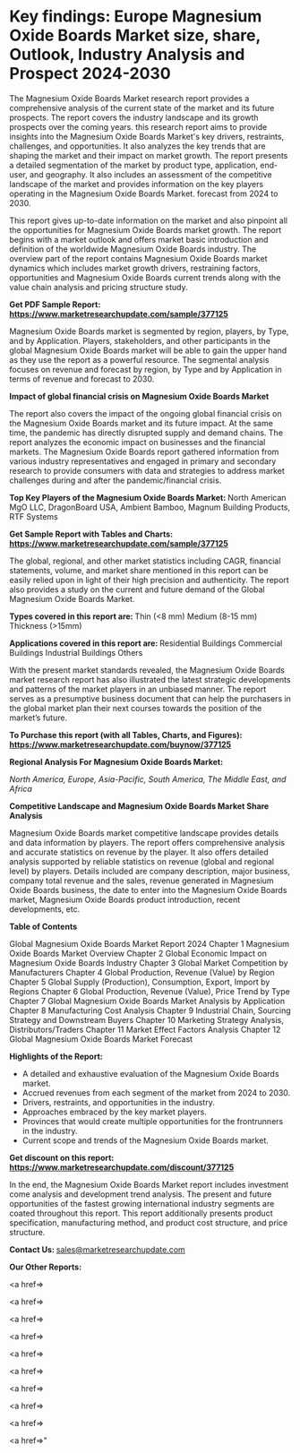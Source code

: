 # Key findings: Europe Magnesium Oxide Boards Market size, share, Outlook, Industry Analysis and Prospect 2024-2030

The Magnesium Oxide Boards Market research report provides a comprehensive analysis of the current state of the market and its future prospects. The report covers the industry landscape and its growth prospects over the coming years. this research report aims to provide insights into the Magnesium Oxide Boards Market's key drivers, restraints, challenges, and opportunities. It also analyzes the key trends that are shaping the market and their impact on market growth. The report presents a detailed segmentation of the market by product type, application, end-user, and geography. It also includes an assessment of the competitive landscape of the market and provides information on the key players operating in the Magnesium Oxide Boards Market. forecast from 2024 to 2030.

This report gives up-to-date information on the market and also pinpoint all the opportunities for Magnesium Oxide Boards market growth. The report begins with a market outlook and offers market basic introduction and definition of the worldwide Magnesium Oxide Boards industry. The overview part of the report contains Magnesium Oxide Boards market dynamics which includes market growth drivers, restraining factors, opportunities and Magnesium Oxide Boards current trends along with the value chain analysis and pricing structure study.

<strong><b>Get PDF Sample Report: <a href=https://www.marketresearchupdate.com/sample/377125>https://www.marketresearchupdate.com/sample/377125</a></b></strong>

Magnesium Oxide Boards market is segmented by region, players, by Type, and by Application. Players, stakeholders, and other participants in the global Magnesium Oxide Boards market will be able to gain the upper hand as they use the report as a powerful resource. The segmental analysis focuses on revenue and forecast by region, by Type and by Application in terms of revenue and forecast to 2030.

<strong><b>Impact of global financial crisis on Magnesium Oxide Boards Market</b></strong>

The report also covers the impact of the ongoing global financial crisis on the Magnesium Oxide Boards market and its future impact. At the same time, the pandemic has directly disrupted supply and demand chains. The report analyzes the economic impact on businesses and the financial markets. The Magnesium Oxide Boards report gathered information from various industry representatives and engaged in primary and secondary research to provide consumers with data and strategies to address market challenges during and after the pandemic/financial crisis.

<strong><b>Top Key Players of the Magnesium Oxide Boards Market:
</b></strong>North American MgO LLC, DragonBoard USA, Ambient Bamboo, Magnum Building Products, RTF Systems<strong><b>
</b></strong>

<strong><b>Get Sample Report with Tables and Charts: <a href=https://www.marketresearchupdate.com/sample/377125>https://www.marketresearchupdate.com/sample/377125</a></b></strong>

The global, regional, and other market statistics including CAGR, financial statements, volume, and market share mentioned in this report can be easily relied upon in light of their high precision and authenticity. The report also provides a study on the current and future demand of the Global Magnesium Oxide Boards Market.

<strong><b>Types covered in this report are:
</b></strong>Thin (<8 mm)
Medium (8-15 mm)
Thickness (>15mm)<strong><b>
</b></strong>

<strong><b>Applications covered in this report are:
</b></strong>Residential Buildings
Commercial Buildings
Industrial Buildings
Others<strong><b>
</b></strong>

With the present market standards revealed, the Magnesium Oxide Boards market research report has also illustrated the latest strategic developments and patterns of the market players in an unbiased manner. The report serves as a presumptive business document that can help the purchasers in the global market plan their next courses towards the position of the market’s future.

<strong><b>To Purchase this report (with all Tables, Charts, and Figures): <a href=https://www.marketresearchupdate.com/buynow/377125>https://www.marketresearchupdate.com/buynow/377125</a></b></strong>

<strong><b>Regional Analysis For Magnesium Oxide Boards Market:</b></strong>

<em><i>North America, Europe, Asia-Pacific, South America, The Middle East, and Africa</i></em>

<strong><b>Competitive Landscape and Magnesium Oxide Boards Market Share Analysis</b></strong>

Magnesium Oxide Boards market competitive landscape provides details and data information by players. The report offers comprehensive analysis and accurate statistics on revenue by the player. It also offers detailed analysis supported by reliable statistics on revenue (global and regional level) by players. Details included are company description, major business, company total revenue and the sales, revenue generated in Magnesium Oxide Boards business, the date to enter into the Magnesium Oxide Boards market, Magnesium Oxide Boards product introduction, recent developments, etc.

<strong><b>Table of Contents</b></strong>

Global Magnesium Oxide Boards Market Report 2024
Chapter 1 Magnesium Oxide Boards Market Overview
Chapter 2 Global Economic Impact on Magnesium Oxide Boards Industry
Chapter 3 Global Market Competition by Manufacturers
Chapter 4 Global Production, Revenue (Value) by Region
Chapter 5 Global Supply (Production), Consumption, Export, Import by Regions
Chapter 6 Global Production, Revenue (Value), Price Trend by Type
Chapter 7 Global Magnesium Oxide Boards Market Analysis by Application
Chapter 8 Manufacturing Cost Analysis
Chapter 9 Industrial Chain, Sourcing Strategy and Downstream Buyers
Chapter 10 Marketing Strategy Analysis, Distributors/Traders
Chapter 11 Market Effect Factors Analysis
Chapter 12 Global Magnesium Oxide Boards Market Forecast

<strong><b>Highlights of the Report:</b></strong>

- A detailed and exhaustive evaluation of the Magnesium Oxide Boards market.
- Accrued revenues from each segment of the market from 2024 to 2030.
- Drivers, restraints, and opportunities in the industry.
- Approaches embraced by the key market players.
- Provinces that would create multiple opportunities for the frontrunners in the industry.
- Current scope and trends of the Magnesium Oxide Boards market.

<strong><b>Get discount on this report: <a href=https://www.marketresearchupdate.com/discount/377125>https://www.marketresearchupdate.com/discount/377125</a></b></strong>

In the end, the Magnesium Oxide Boards Market report includes investment come analysis and development trend analysis. The present and future opportunities of the fastest growing international industry segments are coated throughout this report. This report additionally presents product specification, manufacturing method, and product cost structure, and price structure.

<strong><b>Contact Us:
</b></strong>sales@marketresearchupdate.com

<strong>Our Other Reports:</strong>

<a href=></a>

<a href=></a>

<a href=></a>

<a href=></a>

<a href=></a>

<a href=></a>

<a href=></a>

<a href=></a>

<a href=></a>

<a href=></a>"
